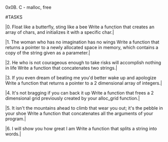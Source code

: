 0x0B. C - malloc, free

#TASKS

|0. Float like a butterfly, sting like a bee
Write a function that creates an array of chars, and initializes it with a specific char.|

|1. The woman who has no imagination has no wings
Write a function that returns a pointer to a newly allocated space in memory, which contains a copy of the string given as a parameter.|

|2. He who is not courageous enough to take risks will accomplish nothing in life
Write a function that concatenates two strings.|

|3. If you even dream of beating me you'd better wake up and apologize
Write a function that returns a pointer to a 2 dimensional array of integers.|

|4. It's not bragging if you can back it up
Write a function that frees a 2 dimensional grid previously created by your alloc_grid function.|

|5. It isn't the mountains ahead to climb that wear you out; it's the pebble in your shoe
Write a function that concatenates all the arguments of your program.|

|6. I will show you how great I am
Write a function that splits a string into words.|
